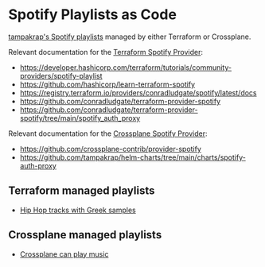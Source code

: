 # Spotify Playlists as Code

[tampakrap's Spotify playlists](https://open.spotify.com/user/tampakrap)
managed by either Terraform or Crossplane.

Relevant documentation for the [Terraform Spotify
Provider](https://registry.terraform.io/providers/conradludgate/spotify):
- https://developer.hashicorp.com/terraform/tutorials/community-providers/spotify-playlist
- https://github.com/hashicorp/learn-terraform-spotify
- https://registry.terraform.io/providers/conradludgate/spotify/latest/docs
- https://github.com/conradludgate/terraform-provider-spotify
- https://github.com/conradludgate/terraform-provider-spotify/tree/main/spotify_auth_proxy

Relevant documentation for the [Crossplane Spotify
Provider](https://marketplace.upbound.io/providers/crossplane-contrib/provider-spotify):
- https://github.com/crossplane-contrib/provider-spotify
- https://github.com/tampakrap/helm-charts/tree/main/charts/spotify-auth-proxy

## Terraform managed playlists

- [Hip Hop tracks with Greek samples](https://open.spotify.com/playlist/6QI43qLTCGA5QjiB98KpEF)

## Crossplane managed playlists

- [Crossplane can play music](https://open.spotify.com/playlist/3HXwBJSvBPHnWHQZ3z0o3b)
